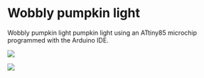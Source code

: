 # Wobbly pumpkin light

Wobbly pumpkin light pumpkin light using an ATtiny85 microchip programmed with the Arduino IDE.

![](https://user-images.githubusercontent.com/602143/31309399-95817a98-ab7d-11e7-819b-41b2a95197c5.jpg)


![](https://user-images.githubusercontent.com/602143/31309400-969907ca-ab7d-11e7-8b8e-5a6cf2c01f62.jpg)